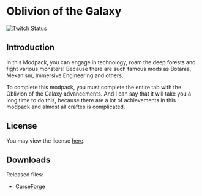 # Oblivion of the Galaxy

[![Twitch Status](https://img.shields.io/website?color=blueviolet&label=pr1kol&up_message=Twitch&url=https%3A%2F%2Ftwitch.tv%2Fpr1koltv)](https://twitch.tv/pr1koltv)

## Introduction

In this Modpack, you can engage in technology, roam the deep forests and fight various monsters!
Because there are such famous mods as Botania, Mekanism, Immersive Engineering and others.

To complete this modpack, you must complete the entire tab with the Oblivion of the Galaxy advancements.
And I can say that it will take you a long time to do this, because there are a lot of achievements in this modpack and almost all craftes is complicated.

## License

You may view the license [here](./LICENSE).

## Downloads

Released files:

- [CurseForge][curse_link]

[curse_link]: https://www.curseforge.com/minecraft/modpacks/oblivion-of-the-galaxy
